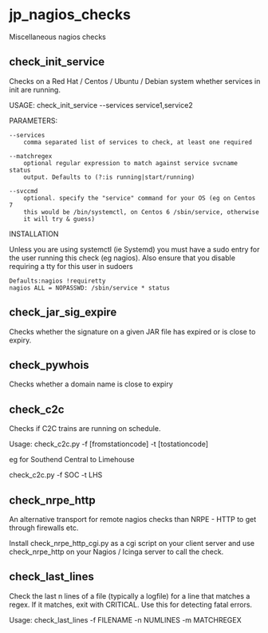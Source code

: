 jp_nagios_checks
================

Miscellaneous nagios checks


check\_init\_service
----------


Checks on a Red Hat / Centos / Ubuntu / Debian system whether services in init are running.

USAGE: check\_init\_service --services service1,service2


PARAMETERS:

	--services
		comma separated list of services to check, at least one required
		
	--matchregex
		optional regular expression to match against service svcname status
		output. Defaults to (?:is running|start/running)

	--svccmd
		optional. specify the "service" command for your OS (eg on Centos 7
		this would be /bin/systemctl, on Centos 6 /sbin/service, otherwise
		it will try & guess)

INSTALLATION

Unless you are using systemctl (ie Systemd) you must have a sudo entry for the user running this check (eg nagios). Also ensure that you disable requiring a tty for this user in sudoers

    Defaults:nagios !requiretty
    nagios ALL = NOPASSWD: /sbin/service * status


check\_jar\_sig\_expire
----------


Checks whether the signature on a given JAR file has expired or is close to expiry.


check_pywhois
----------

Checks whether a domain name is close to expiry


check_c2c
--------

Checks if C2C trains are running on schedule.

Usage: check_c2c.py -f [fromstationcode] -t [tostationcode]

eg for Southend Central to Limehouse

check_c2c.py -f SOC -t LHS


check\_nrpe\_http
---------

An alternative transport for remote nagios checks than NRPE - HTTP to
get through firewalls etc.

Install check\_nrpe\_http\_cgi.py as a cgi script on your client server and
use check\_nrpe\_http on your Nagios / Icinga server to call the check.


check\_last\_lines
---------

Check the last n lines of a file (typically a logfile) for a line that matches
a regex. If it matches, exit with CRITICAL. Use this for detecting fatal errors.

Usage: check_last_lines -f FILENAME -n NUMLINES -m MATCHREGEX


